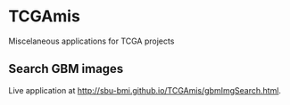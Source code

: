 # TCGAmis
Miscelaneous applications for TCGA projects

## Search GBM images

Live application at <a href="http://sbu-bmi.github.io/TCGAmis/gbmImgSearch.html" target=_blank>http://sbu-bmi.github.io/TCGAmis/gbmImgSearch.html</a>.